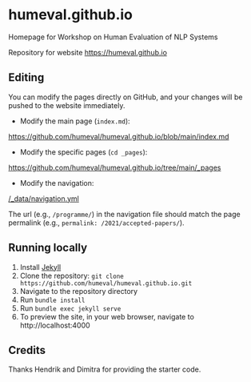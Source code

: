 # humeval.github.io
Homepage for Workshop on Human Evaluation of NLP Systems

Repository for website https://humeval.github.io

## Editing

You can modify the pages directly on GitHub, and your changes will be pushed to the website immediately.

- Modify the main page (`index.md`):

https://github.com/humeval/humeval.github.io/blob/main/index.md

- Modify the specific pages (`cd _pages`):

https://github.com/humeval/humeval.github.io/tree/main/_pages

- Modify the navigation:

[/_data/navigation.yml](./_data/navigation.yml)

The url (e.g., `/programme/`) in the navigation file should match the page permalink (e.g., `permalink: /2021/accepted-papers/`).


## Running locally

1. Install [Jekyll](https://jekyllrb.com/docs/installation/)
2. Clone the repository: `git clone https://github.com/humeval/humeval.github.io.git`
2. Navigate to the repository directory 
3. Run `bundle install`
4. Run `bundle exec jekyll serve`
5. To preview the site, in your web browser, navigate to http://localhost:4000

## Credits

Thanks Hendrik and Dimitra for providing the starter code.
